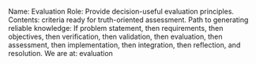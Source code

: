 Name: Evaluation 
Role: Provide decision-useful evaluation principles.
Contents: criteria ready for truth-oriented assessment.
Path to generating reliable knowledge:  If problem statement, then requirements, then objectives, then verification, then validation, then evaluation, then assessment, then implementation, then integration, then reflection, and resolution.  We are at: evaluation
